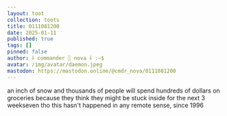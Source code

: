 ```yaml
---
layout: toot
collection: toots
title: 0111081200
date: 2025-01-11
published: true
tags: []
pinned: false
author: ⸸ commander ░ nova ⸸ :~$
avatar: /img/avatar/daemon.jpeg
mastodon: https://mastodon.online/@cmdr_nova/0111081200
---
```


an inch of snow and thousands of people will spend hundreds of dollars on groceries because they think they might be stuck inside for the next 3 weekseven tho this hasn't happened in any remote sense, since 1996
